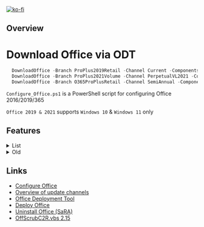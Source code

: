 [![ko-fi](https://www.ko-fi.com/img/githubbutton_sm.svg)](https://ko-fi.com/Q5Q51QUJC)

## Overview

# Download Office via ODT

```powershell
  DownloadOffice -Branch ProPlus2019Retail -Channel Current -Components Word, Excel, PowerPoint
  DownloadOffice -Branch ProPlus2021Volume -Channel PerpetualVL2021 -Components Excel, Word
  DownloadOffice -Branch O365ProPlusRetail -Channel SemiAnnual -Components Excel, OneDrive, Outlook, PowerPoint, Teams, Word
```

`Configure_Office.ps1` is a PowerShell script for configuring Office 2016/2019/365

`Office 2019 & 2021` supports `Windows 10` & `Windows 11` only

## Features

<details>
  <summary>List</summary>

 * General
  * Remove diagnostics tracking scheduled tasks
  * Do not send additional diagnostic and usage data to Microsoft
  * Disable LinkedIn features in Office applications
  * Turn off the cloud features
  * Turn on Touch/Mouse Mode

* Word
  * Do not show the Start screen when application starts
  * Do not open e-mail attachments and other uneditable files in reading view
  * Disable Protected View for files originating from the Internet
  * Disable Protected View for files located in potentially unsafe locations
  * Disable Protected View for Outlook attachments
  * Show the ruler
  * Save AutoRecover information every 3 minutes
  * Enable the "Draw" tab
  * Enable the "Developer" tab
  * Remove Adobe Acrobat Pro DC COM Add-ins

* Excel
  * Do not show the Start screen when application starts
  * Disable Protected View for files originating from the Internet
  * Disable Protected View for files located in potentially unsafe locations
  * Disable Protected View for Outlook attachments
  * Save AutoRecover information every 3 minutes
  * Enable the "Draw" tab
  * Enable the "Developer" tab
</details>

<details>
  <summary>Old</summary>

## Download and customize Office 2019

* E — Excel;
* O — Outlook;
* P — PowerPoint;
* W — Word.

* [Download](https://github.com/farag2/Office/releases) the archive from the release page and run `EOPW.cmd` or `EOPW.ps1` from the `Download` folder to download the whole Office 2019 package. It will be downloaded into the root folder (`Office`)
* After downloading run one of the install script **not as Administrator** from the `Install` folder

## Channels

* Monthly Channel, Standard
  * [Excel, Outlook, PowerPoint, and Word](https://github.com/farag2/Office/blob/master/XML/Download/EOPW.xml)
  * [Excel, Outlook, and Word](https://github.com/farag2/Office/blob/master/XML/Download/EOW.xml)
  * [Excel, PowerPoint, and Word](https://github.com/farag2/Office/blob/master/XML/Download/EPW.xml)
  * [Excel, Word](https://github.com/farag2/Office/blob/master/XML/Download/EW.xml)
</details>

## Links

* [Configure Office](https://config.office.com/deploymentsettings)
* [Overview of update channels](https://docs.microsoft.com/en-us/DeployOffice/overview-of-update-channels-for-office-365-proplus)
* [Office Deployment Tool](https://www.microsoft.com/en-us/download/details.aspx?id=49117)
* [Deploy Office](https://docs.microsoft.com/en-us/deployoffice/reference-articles-for-deploying-office-365-proplus)
* [Uninstall Office (SaRA)](https://www.microsoft.com/en-us/download/100607)
* [OffScrubC2R.vbs 2.15](https://github.com/farag2/Office/tree/master/Office_Uninstall)
